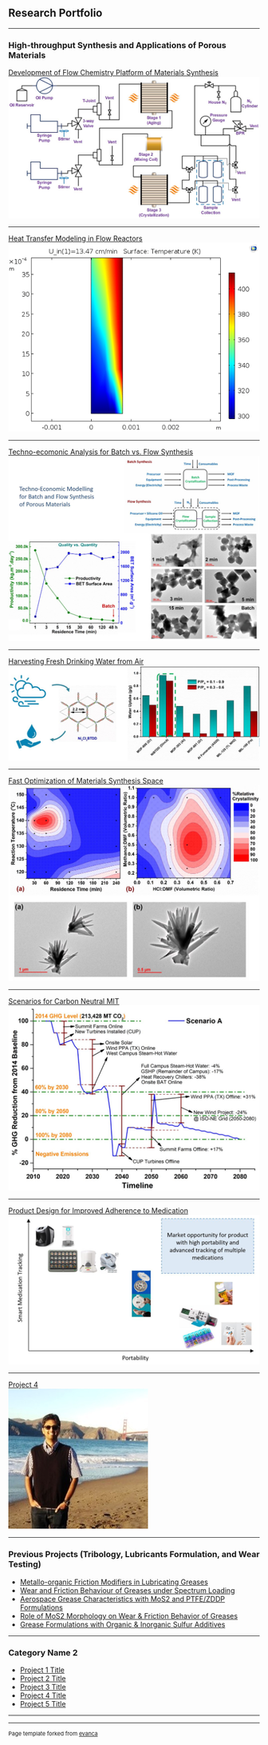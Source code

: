 ## Research Portfolio

---

### High-throughput Synthesis and Applications of Porous Materials 
[Development of Flow Chemistry Platform of Materials Synthesis](/parametric_sweep.md)
<img src="images/Reactor Schematic.JPG?raw=true"/>

---
[Heat Transfer Modeling in Flow Reactors](/parametric_sweep.md)
<img src="images/Parametric Sweep (2D - Temp) 5,15,60 min.gif?raw=true"/>

---
[Techno-ecomonic Analysis for Batch vs. Flow Synthesis](/pdf/sample_presentation.pdf)
<img src="images/TEA2.JPG?raw=true"/>

---
[Harvesting Fresh Drinking Water from Air](http://example.com/)
<img src="images/AWC1.JPG?raw=true"/>

---
[Fast Optimization of Materials Synthesis Space](/test_example.md)
<img src="images/NiBTDD1.JPG?raw=true"/>

---
[Scenarios for Carbon Neutral MIT](/test_example.md)
<img src="images/ScenarioA.JPG?raw=true"/>

---
[Product Design for Improved Adherence to Medication](/test_example.md)
<img src="images/PD1.JPG?raw=true"/>

---
[Project 4](/test_example.md)
<br>
<img src="images/sujay.jpg?raw=true"/>

---

### Previous Projects (Tribology, Lubricants Formulation, and Wear Testing)

- [Metallo-organic Friction Modifiers in Lubricating Greases](https://doi.org/10.1080/17515831.2018.1542790)
- [Wear and Friction Behaviour of Greases under Spectrum Loading](https://rc.library.uta.edu/uta-ir/handle/10106/25525)
- [Aerospace Grease Characteristics with MoS2 and PTFE/ZDDP Formulations](https://doi.org/10.3390/lubricants3040687)
- [Role of MoS2 Morphology on Wear & Friction Behavior of Greases](https://doi.org/10.1002/ls.1296)
- [Grease Formulations with Organic & Inorganic Sulfur Additives](https://doi.org/10.2474/trol.12.162)

---

### Category Name 2

- [Project 1 Title](/pdf/sample_presentation.pdf)
- [Project 2 Title](http://example.com/)
- [Project 3 Title](http://example.com/)
- [Project 4 Title](http://example.com/)
- [Project 5 Title](http://example.com/)

---


---
<p style="font-size:11px">Page template forked from <a href="https://github.com/evanca/quick-portfolio">evanca</a></p>
<!-- Remove above link if you don't want to attibute -->
